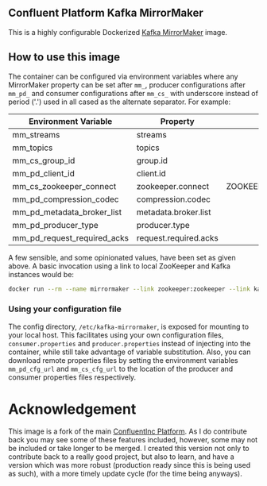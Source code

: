 ## Confluent Platform Kafka MirrorMaker
This is a highly configurable Dockerized [Kafka MirrorMaker](https://cwiki.apache.org/confluence/pages/viewpage.action?pageId=27846330) image.

## How to use this image
The container can be configured via environment variables where any MirrorMaker property can be set after `mm_`, producer configurations after `mm_pd_` and consumer configurations after `mm_cs_` with underscore instead of period ('.') used in all cased as the alternate separator. For example:

| Environment Variable        | Property              | Default                                                   |
| --------------------------- | --------------------- | ---------------------------------------------------------:|
| mm_streams                  | streams               | 2                                                         |
| mm_topics                   | topics                | .*                                                        |
| mm_cs_group_id              | group.id              | mirrormaker                                               |
| mm_pd_client_id             | client.id             | mirrormaker                                               |
| mm_cs_zookeeper_connect     | zookeeper.connect     | ZOOKEEPER_PORT_2181_TCP_ADDR:ZOOKEEPER_PORT_2181_TCP_PORT |
| mm_pd_compression_codec     | compression.codec     | snappy                                                    |
| mm_pd_metadata_broker_list  | metadata.broker.list  | KAFKA_PORT_9092_TCP_ADDR:KAFKA_PORT_9092_TCP_PORT         |
| mm_pd_producer_type         | producer.type         | async                                                     |
| mm_pd_request_required_acks | request.required.acks | 1                                                         |

A few sensible, and some opinionated values, have been set as given above. A basic invocation using a link to local ZooKeeper and Kafka instances would be:

```sh
docker run --rm --name mirrormaker --link zookeeper:zookeeper --link kafka:kafka cgswong/confluent-mirrormaker
```

### Using your configuration file
The config directory, `/etc/kafka-mirrormaker`, is exposed for mounting to your local host. This facilitates using your own configuration files, `consumer.properties` and `producer.properties` instead of injecting into the container, while still take advantage of variable substitution. Also, you can download remote properties files by setting the environment variables `mm_pd_cfg_url` and `mm_cs_cfg_url` to the location of the producer and consumer properties files respectively.

# Acknowledgement
This image is a fork of the main [ConfluentInc Platform](https://github.com/confluentinc/docker-images). As I do contribute back you may see some of these features included, however, some may not be included or take longer to be merged. I created this version not only to contribute back to a really good project, but also to learn, and have a version which was more robust (production ready since this is being used as such), with a more timely update cycle (for the time being anyways).

